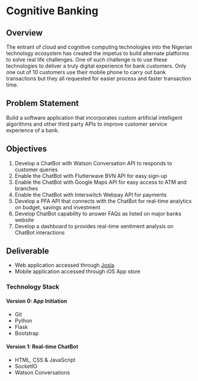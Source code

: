 # Cognitive Banking

## Overview
The entrant of cloud and cognitive computing technologies into the Nigerian technology ecosystem has created the impetus to build alternate platforms to solve real life challenges. One of such challenge is to use these technologies to deliver a truly digital experience for bank customers. Only one out of 10 customers use their mobile phone to carry out bank transactions but they all requested for easier process and faster transaction time.

## Problem Statement
Build a software application that incorporates custom artificial intelligent algorithms and other third party APIs to improve customer service experience of a bank.

## Objectives
1. Develop a ChatBot with Watson Conversation API to responds to customer queries
2. Enable the ChatBot with Flutterwave BVN API for easy sign-up
3. Enable the ChatBot with Google Maps API for easy access to ATM and branches
4. Enable the ChatBot with Interswitch Webpay API for payments
5. Develop a PFA API that connects with the ChatBot for real-time analytics on budget, savings and investment
6. Develop ChatBot capability to answer FAQs as listed on major banks website
7. Develop a dashboard to provides real-time sentiment analysis on ChatBot interactions

## Deliverable
- Web application accessed through [Josla](http://josla.com.ng/).
- Mobile application accessed through iOS App store

### Technology Stack
#### Version 0: App Initiation
- Git
- Python
- Flask
- Bootstrap
#### Version 1: Real-time ChatBot
- HTML, CSS & JavaScript
- SocketIO
- Watson Conversations
